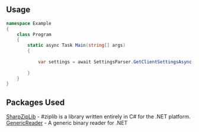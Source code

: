 ## Usage
```cs
namespace Example
{
    class Program
    {
        static async Task Main(string[] args)
        {
		
            var settings = await SettingsParser.GetClientSettingsAsync("ClientSettings.Sav");
			
        }
    }
}
```

## Packages Used
[SharpZipLib](https://github.com/icsharpcode/SharpZipLib) - #ziplib is a library written entirely in C# for the .NET platform.
[GenericReader](https://github.com/NotOfficer/GenericReader) - A generic binary reader for .NET




